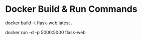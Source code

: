# Docker Build & Run Commands

docker build -t flask-web:latest .

docker run -d -p 5000:5000 flask-web

